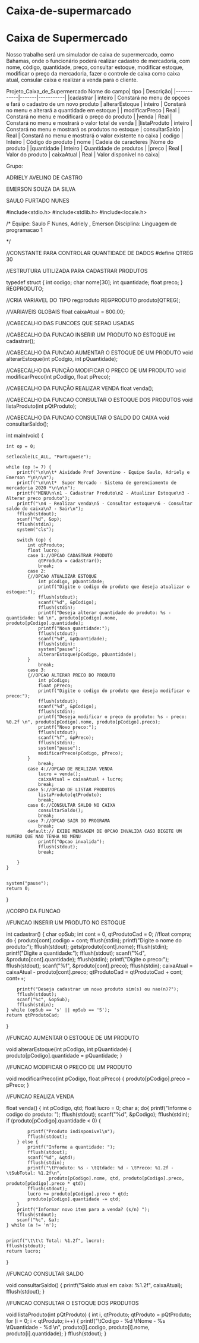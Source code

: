 # Caixa-de-supermarcado
# Caixa de Supermercado
Nosso trabalho será um simulador de caixa de supermercado, como Bahamas, onde o funcionário poderá realizar cadastro de mercadoria, com nome, código, quantidade, preço, consultar estoque, modificar estoque, modificar o preço da mercadoria, fazer o controle de caixa como caixa atual, consular caixa e realizar a venda para o cliente.

Projeto_Caixa_de_Supermercado
Nome do campo|	tipo |	Descrição|
|------------|-------|-----------|
|cadastrar |	inteiro |	Constará no menu de opçoes e fará o cadastro de um novo produto |
alterarEstoque |	inteiro |	Constará no menu e alterará a quantidade em estoque |
| modificarPreco | 	Real	| Constará no menu e modificará o preço do produto |
|venda |	Real | Constará no menu e mostrará o valor total de venda |
|listaProduto	| inteiro |	Constará no menu e mostrará os produtos no estoque |
consultarSaldo |	Real	 | Constará no menu e mostrará o valor existente no caixa |
codigo	| Inteiro	 | Código do produto |
nome	| Cadeia de caracteres	|Nome do produto |
|quantidade	| Inteiro |	Quantidade de produtos |
|preco |	Real	| Valor do produto |
caixaAtual |	Real	| Valor disponivel no caixa|


Grupo:

ADRIELY AVELINO DE CASTRO

EMERSON SOUZA DA SILVA

SAULO FURTADO NUNES

#include<stdio.h>
#include<stdlib.h>
#include<locale.h>

/*
Equipe: Saulo F Nunes, Adriely , Emerson
Disciplina: Linguagem de programacao 1

 */

//CONSTANTE PARA CONTROLAR QUANTIDADE DE DADOS
#define QTREG 30


//ESTRUTURA UTILIZADA PARA CADASTRAR PRODUTOS

typedef struct {
    int codigo;
    char nome[30];
    int quantidade;
    float preco;
} REGPRODUTO;

//CRIA VARIAVEL DO TIPO regproduto
REGPRODUTO produto[QTREG];

//VARIAVEIS GLOBAIS
float caixaAtual = 800.00;

//CABECALHO DAS FUNCOES QUE SERAO USADAS

//CABECALHO DA FUNCAO INSERIR UM PRODUTO NO ESTOQUE
int cadastrar();

//CABECALHO DA FUNCAO AUMENTAR O ESTOQUE DE UM PRODUTO
void alterarEstoque(int pCodgio, int pQuantidade);

//CABECALHO DA FUNÇÃO MODIFICAR O PRECO DE UM PRODUTO
void modificarPreco(int pCodigo, float pPreco);

//CABECALHO DA FUNÇÃO REALIZAR VENDA
float venda();

//CABECALHO DA FUNCAO CONSULTAR O ESTOQUE DOS PRODUTOS
void listaProduto(int pQtProduto);

//CABECALHO DA FUNCAO CONSULTAR O SALDO DO CAIXA
void consultarSaldo();

int main(void) {

    int op = 0;

    setlocale(LC_ALL, "Portuguese");

    while (op != 7) {
        printf("\n\n\t* Aividade Prof Joventino - Equipe Saulo, Adriely e Emerson *\n\n\n");
        printf("\n\n\t*  Super Mercado - Sistema de gerenciamento de mercadoria 2020 *\n\n\n");
        printf("MENU\n\n1 - Cadastrar Produto\n2 - Atualizar Estoque\n3 - Alterar preco produto");
        printf("\n4 - Realizar venda\n5 - Consultar estoque\n6 - Consultar saldo do caixa\n7 - Sair\n");
        fflush(stdout);
        scanf("%d", &op);
        fflush(stdin);
        system("cls");

        switch (op) {
            int qtProduto;
            float lucro;
            case 1://OPCAO CADASTRAR PRODUTO
                qtProduto = cadastrar();
                break;
            case 2:
            {//OPCAO ATUALIZAR ESTOQUE
                int pCodigo, pQuantidade;
                printf("Digite o codigo do produto que deseja atualizar o estoque:");
                fflush(stdout);
                scanf("%d", &pCodigo);
                fflush(stdin);
                printf("Deseja alterar quantidade do produto: %s - quantidade: %d \n", produto[pCodigo].nome, produto[pCodigo].quantidade);
                printf("Nova quantidade:");
                fflush(stdout);
                scanf("%d", &pQuantidade);
                fflush(stdin);
                system("pause");
                alterarEstoque(pCodigo, pQuantidade);
            }
                break;
            case 3:
            {//OPCAO ALTERAR PRECO DO PRODUTO
                int pCodigo;
                float pPreco;
                printf("Digite o codigo do produto que deseja modificar o preco:");
                fflush(stdout);
                scanf("%d", &pCodigo);
                fflush(stdin);
                printf("Deseja modificar o preco do produto: %s - preco: %0.2f \n", produto[pCodigo].nome, produto[pCodigo].preco);
                printf("Novo preco:");
                fflush(stdout);
                scanf("%f", &pPreco);
                fflush(stdin);
                system("pause");
                modificarPreco(pCodigo, pPreco);
            }
                break;
            case 4://OPCAO DE REALIZAR VENDA
                lucro = venda();
                caixaAtual = caixaAtual + lucro;
                break;
            case 5://OPCAO DE LISTAR PRODUTOS
                listaProduto(qtProduto);
                break;
            case 6://CONSULTAR SALDO NO CAIXA
                consultarSaldo();
                break;
            case 7://OPCAO SAIR DO PROGRAMA
                break;
            default:// EXIBE MENSAGEM DE OPCAO INVALIDA CASO DIGITE UM NUMERO QUE NAO TENHA NO MENU
                printf("Opcao invalida");
                fflush(stdout);
                break;

        }
    }


    system("pause");
    return 0;

}

//CORPO DA FUNCAO

//FUNCAO INSERIR UM PRODUTO NO ESTOQUE

int cadastrar() {
    char opSub;
    int cont = 0, qtProdutoCad = 0;
    //float compra;
    do {
        produto[cont].codigo = cont;
        fflush(stdin);
        printf("Digite o nome do produto:");
        fflush(stdout);
        gets(produto[cont].nome);
        fflush(stdin);
        printf("Digite a quantidade:");
        fflush(stdout);
        scanf("%d", &produto[cont].quantidade);
        fflush(stdin);
        printf("Digite o preco:");
        fflush(stdout);
        scanf("%f", &produto[cont].preco);
        fflush(stdin);
        caixaAtual = caixaAtual - produto[cont].preco;
        qtProdutoCad = qtProdutoCad + cont;
        cont++;


        printf("Deseja cadastrar um novo produto sim(s) ou nao(n)?");
        fflush(stdout);
        scanf("%c", &opSub);
        fflush(stdin);
    } while (opSub == 's' || opSub == 'S');
    return qtProdutoCad;
}

//FUNCAO AUMENTAR O ESTOQUE DE UM PRODUTO

void alterarEstoque(int pCodigo, int pQuantidade) {
    produto[pCodigo].quantidade = pQuantidade;
}

//FUNCAO MODIFICAR O PRECO DE UM PRODUTO

void modificarPreco(int pCodigo, float pPreco) {
    produto[pCodigo].preco = pPreco;
}

//FUNCAO REALIZA VENDA

float venda() {
    int pCodigo, qtd;
    float lucro = 0;
    char a;
    do{
        printf("Informe o codigo do produto: ");
        fflush(stdout);
        scanf("%d", &pCodigo);
        fflush(stdin);
        if (produto[pCodigo].quantidade < 0) {

            printf("Produto indisponivel\n");
            fflush(stdout);
        } else {
            printf("Informe a quantidade: ");
            fflush(stdout);
            scanf("%d", &qtd);
            fflush(stdin);
            printf("\tProduto: %s - \tQtdade: %d - \tPreco: %1.2f - \tSubTotal: %1.2f\n",
                    produto[pCodigo].nome, qtd, produto[pCodigo].preco, produto[pCodigo].preco * qtd);
            fflush(stdout);
            lucro += produto[pCodigo].preco * qtd;
            produto[pCodigo].quantidade -= qtd;
        }
        printf("Informar novo item para a venda? (s/n) ");
        fflush(stdout);
        scanf("%c", &a);
    } while (a != 'n');


    printf("\t\t\t Total: %1.2f", lucro);
    fflush(stdout);
    return lucro;
}

//FUNCAO CONSULTAR SALDO

void consultarSaldo() {
    printf("Saldo atual em caixa: %1.2f", caixaAtual);
    fflush(stdout);
}

//FUNCAO CONSULTAR O ESTOQUE DOS PRODUTOS

void listaProduto(int pQtProduto) {
    int i, qtProduto;
    qtProduto = pQtProduto;
    for (i = 0; i < qtProduto; i++) {
        printf("\tCodigo - %d \tNome - %s \tQuantidade - %d \n", produto[i].codigo, produto[i].nome, produto[i].quantidade);
    }
    fflush(stdout);
}


